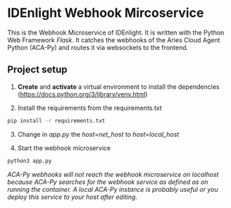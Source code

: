 # IDEnlight Webhook Mircoservice
This is the Webhook Microservice of IDEnlight. It is written with the Python Web Framework _Flask_. It catches the webhooks of the Aries Cloud Agent Python (ACA-Py) and routes it via websockets to the frontend. 

## Project setup
1. **Create** and **activate** a virtual environment to install the dependencies (https://docs.python.org/3/library/venv.html)

2. Install the requirements from the requirements.txt
```sh
pip install -r requirements.txt
```

3. Change in _app.py_ the _host=net_host_ to _host=local_host_

4. Start the webhook microservice
```sh
python3 app.py
```

_ACA-Py webhooks will not reach the webhook microservice on localhost because ACA-Py searches for the webhook service as defined as on running the container. A local ACA-Py instance is probably useful or you deploy this service to your host after editing._